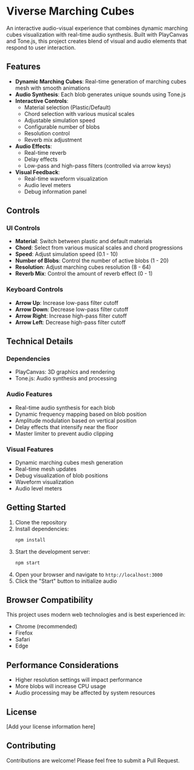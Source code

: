 # Viverse Marching Cubes

An interactive audio-visual experience that combines dynamic marching cubes visualization with real-time audio synthesis. Built with PlayCanvas and Tone.js, this project creates blend of visual and audio elements that respond to user interaction.

## Features

- **Dynamic Marching Cubes**: Real-time generation of marching cubes mesh with smooth animations
- **Audio Synthesis**: Each blob generates unique sounds using Tone.js
- **Interactive Controls**:
  - Material selection (Plastic/Default)
  - Chord selection with various musical scales
  - Adjustable simulation speed
  - Configurable number of blobs
  - Resolution control
  - Reverb mix adjustment
- **Audio Effects**:
  - Real-time reverb
  - Delay effects
  - Low-pass and high-pass filters (controlled via arrow keys)
- **Visual Feedback**:
  - Real-time waveform visualization
  - Audio level meters
  - Debug information panel

## Controls

### UI Controls
- **Material**: Switch between plastic and default materials
- **Chord**: Select from various musical scales and chord progressions
- **Speed**: Adjust simulation speed (0.1 - 10)
- **Number of Blobs**: Control the number of active blobs (1 - 20)
- **Resolution**: Adjust marching cubes resolution (8 - 64)
- **Reverb Mix**: Control the amount of reverb effect (0 - 1)

### Keyboard Controls
- **Arrow Up**: Increase low-pass filter cutoff
- **Arrow Down**: Decrease low-pass filter cutoff
- **Arrow Right**: Increase high-pass filter cutoff
- **Arrow Left**: Decrease high-pass filter cutoff

## Technical Details

### Dependencies
- PlayCanvas: 3D graphics and rendering
- Tone.js: Audio synthesis and processing

### Audio Features
- Real-time audio synthesis for each blob
- Dynamic frequency mapping based on blob position
- Amplitude modulation based on vertical position
- Delay effects that intensify near the floor
- Master limiter to prevent audio clipping

### Visual Features
- Dynamic marching cubes mesh generation
- Real-time mesh updates
- Debug visualization of blob positions
- Waveform visualization
- Audio level meters

## Getting Started

1. Clone the repository
2. Install dependencies:
   ```bash
   npm install
   ```
3. Start the development server:
   ```bash
   npm start
   ```
4. Open your browser and navigate to `http://localhost:3000`
5. Click the "Start" button to initialize audio

## Browser Compatibility

This project uses modern web technologies and is best experienced in:
- Chrome (recommended)
- Firefox
- Safari
- Edge

## Performance Considerations

- Higher resolution settings will impact performance
- More blobs will increase CPU usage
- Audio processing may be affected by system resources

## License

[Add your license information here]

## Contributing

Contributions are welcome! Please feel free to submit a Pull Request. 
